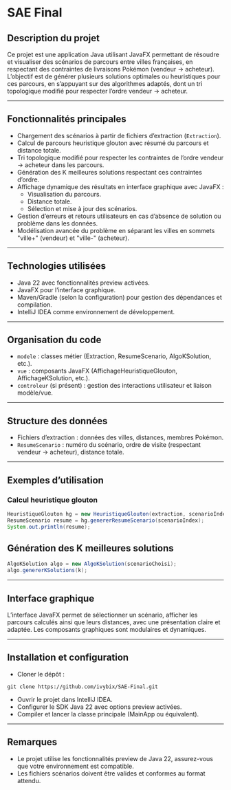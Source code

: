 # SAE Final

## Description du projet

Ce projet est une application Java utilisant JavaFX permettant de résoudre et visualiser des scénarios de parcours entre villes françaises, en respectant des contraintes de livraisons Pokémon (vendeur → acheteur). L’objectif est de générer plusieurs solutions optimales ou heuristiques pour ces parcours, en s’appuyant sur des algorithmes adaptés, dont un tri topologique modifié pour respecter l’ordre vendeur → acheteur.

---

## Fonctionnalités principales

- Chargement des scénarios à partir de fichiers d’extraction (`Extraction`).
- Calcul de parcours heuristique glouton avec résumé du parcours et distance totale.
- Tri topologique modifié pour respecter les contraintes de l’ordre vendeur → acheteur dans les parcours.
- Génération des K meilleures solutions respectant ces contraintes d’ordre.
- Affichage dynamique des résultats en interface graphique avec JavaFX :
  - Visualisation du parcours.
  - Distance totale.
  - Sélection et mise à jour des scénarios.
- Gestion d’erreurs et retours utilisateurs en cas d’absence de solution ou problème dans les données.
- Modélisation avancée du problème en séparant les villes en sommets "ville+" (vendeur) et "ville-" (acheteur).

---

## Technologies utilisées

- Java 22 avec fonctionnalités preview activées.
- JavaFX pour l’interface graphique.
- Maven/Gradle (selon la configuration) pour gestion des dépendances et compilation.
- IntelliJ IDEA comme environnement de développement.

---

## Organisation du code

- `modele` : classes métier (Extraction, ResumeScenario, AlgoKSolution, etc.).
- `vue` : composants JavaFX (AffichageHeuristiqueGlouton, AffichageKSolution, etc.).
- `controleur` (si présent) : gestion des interactions utilisateur et liaison modèle/vue.

---

## Structure des données

- Fichiers d’extraction : données des villes, distances, membres Pokémon.
- `ResumeScenario` : numéro du scénario, ordre de visite (respectant vendeur → acheteur), distance totale.

---

## Exemples d’utilisation

### Calcul heuristique glouton

```java
HeuristiqueGlouton hg = new HeuristiqueGlouton(extraction, scenarioIndex);
ResumeScenario resume = hg.genererResumeScenario(scenarioIndex);
System.out.println(resume);
```

## Génération des K meilleures solutions
```java
AlgoKSolution algo = new AlgoKSolution(scenarioChoisi);
algo.genererKSolutions(k);
```

---

## Interface graphique
L’interface JavaFX permet de sélectionner un scénario, afficher les parcours calculés ainsi que leurs distances, avec une présentation claire et adaptée. Les composants graphiques sont modulaires et dynamiques.

---

## Installation et configuration

- Cloner le dépôt :

```
git clone https://github.com/ivybix/SAE-Final.git
````

- Ouvrir le projet dans IntelliJ IDEA.
- Configurer le SDK Java 22 avec options preview activées.
- Compiler et lancer la classe principale (MainApp ou équivalent).

---

## Remarques

- Le projet utilise les fonctionnalités preview de Java 22, assurez-vous que votre environnement est compatible.
- Les fichiers scénarios doivent être valides et conformes au format attendu.
